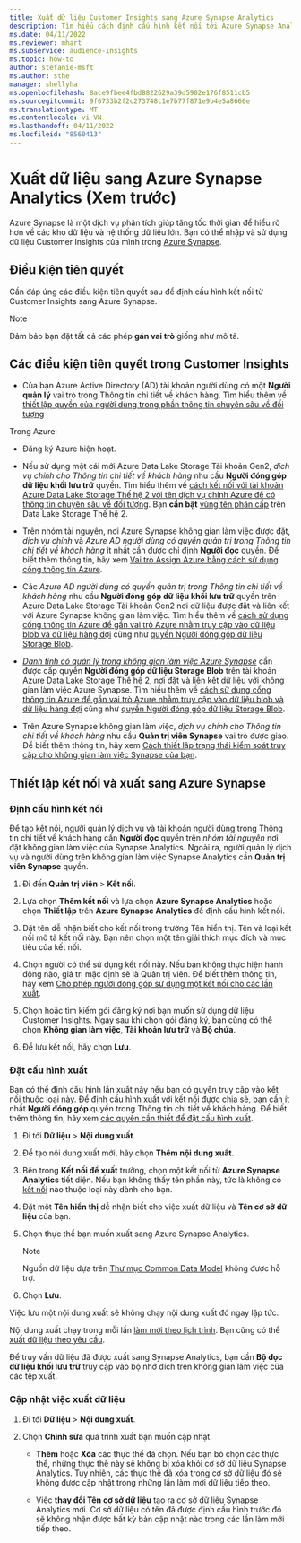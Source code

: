 ```yaml
---
title: Xuất dữ liệu Customer Insights sang Azure Synapse Analytics
description: Tìm hiểu cách định cấu hình kết nối tới Azure Synapse Analytics.
ms.date: 04/11/2022
ms.reviewer: mhart
ms.subservice: audience-insights
ms.topic: how-to
author: stefanie-msft
ms.author: sthe
manager: shellyha
ms.openlocfilehash: 8ace9fbee4fbd8822629a39d5902e176f8511cb5
ms.sourcegitcommit: 9f6733b2f2c273748c1e7b77f871e9b4e5a8666e
ms.translationtype: MT
ms.contentlocale: vi-VN
ms.lasthandoff: 04/11/2022
ms.locfileid: "8560413"
---
```

# <a name="export-data-to-azure-synapse-analytics-preview"></a>Xuất dữ liệu sang Azure Synapse Analytics (Xem trước)

Azure Synapse là một dịch vụ phân tích giúp tăng tốc thời gian để hiểu rõ hơn về các kho dữ liệu và hệ thống dữ liệu lớn. Bạn có thể nhập và sử dụng dữ liệu Customer Insights của mình trong [Azure Synapse](/azure/synapse-analytics/overview-what-is).

## <a name="prerequisites"></a>Điều kiện tiên quyết

Cần đáp ứng các điều kiện tiên quyết sau để định cấu hình kết nối từ Customer Insights sang Azure Synapse.

> [!NOTE]
> Đảm bảo bạn đặt tất cả các phép **gán vai trò** giống như mô tả.  

## <a name="prerequisites-in-customer-insights"></a>Các điều kiện tiên quyết trong Customer Insights

* Của bạn Azure Active Directory (AD) tài khoản người dùng có một **Người quản lý** vai trò trong Thông tin chi tiết về khách hàng. Tìm hiểu thêm về [thiết lập quyền của người dùng trong phần thông tin chuyên sâu về đối tượng](permissions.md#assign-roles-and-permissions)

Trong Azure: 

- Đăng ký Azure hiện hoạt.

- Nếu sử dụng một cái mới Azure Data Lake Storage Tài khoản Gen2, *dịch vụ chính cho Thông tin chi tiết về khách hàng* nhu cầu **Người đóng góp dữ liệu khối lưu trữ** quyền. Tìm hiểu thêm về [cách kết nối với tài khoản Azure Data Lake Storage Thế hệ 2 với tên dịch vụ chính Azure để có thông tin chuyên sâu về đối tượng](connect-service-principal.md). Bạn **cần bật** [vùng tên phân cấp](/azure/storage/blobs/data-lake-storage-namespace) trên Data Lake Storage Thế hệ 2.

- Trên nhóm tài nguyên, nơi Azure Synapse không gian làm việc được đặt, *dịch vụ chính* và *Azure AD người dùng có quyền quản trị trong Thông tin chi tiết về khách hàng* ít nhất cần được chỉ định **Người đọc** quyền. Để biết thêm thông tin, hãy xem [Vai trò Assign Azure bằng cách sử dụng cổng thông tin Azure](/azure/role-based-access-control/role-assignments-portal).

- Các *Azure AD người dùng có quyền quản trị trong Thông tin chi tiết về khách hàng* nhu cầu **Người đóng góp dữ liệu khối lưu trữ** quyền trên Azure Data Lake Storage Tài khoản Gen2 nơi dữ liệu được đặt và liên kết với Azure Synapse không gian làm việc. Tìm hiểu thêm về [cách sử dụng cổng thông tin Azure để gắn vai trò Azure nhằm truy cập vào dữ liệu blob và dữ liệu hàng đợi](/azure/storage/common/storage-auth-aad-rbac-portal) cũng như [quyền Người đóng góp dữ liệu Storage Blob](/azure/role-based-access-control/built-in-roles#storage-blob-data-contributor).

- *[Danh tính có quản lý trong không gian làm việc Azure Synapse](/azure/synapse-analytics/security/synapse-workspace-managed-identity)* cần được cấp quyền **Người đóng góp dữ liệu Storage Blob** trên tài khoản Azure Data Lake Storage Thế hệ 2, nơi đặt và liên kết dữ liệu với không gian làm việc Azure Synapse. Tìm hiểu thêm về [cách sử dụng cổng thông tin Azure để gắn vai trò Azure nhằm truy cập vào dữ liệu blob và dữ liệu hàng đợi](/azure/storage/common/storage-auth-aad-rbac-portal) cũng như [quyền Người đóng góp dữ liệu Storage Blob](/azure/role-based-access-control/built-in-roles#storage-blob-data-contributor).

- Trên Azure Synapse không gian làm việc, *dịch vụ chính cho Thông tin chi tiết về khách hàng* nhu cầu **Quản trị viên Synapse** vai trò được giao. Để biết thêm thông tin, hãy xem [Cách thiết lập trạng thái kiểm soát truy cập cho không gian làm việc Synapse của bạn](/azure/synapse-analytics/security/how-to-set-up-access-control).

## <a name="set-up-the-connection-and-export-to-azure-synapse"></a>Thiết lập kết nối và xuất sang Azure Synapse

### <a name="configure-a-connection"></a>Định cấu hình kết nối

Để tạo kết nối, người quản lý dịch vụ và tài khoản người dùng trong Thông tin chi tiết về khách hàng cần **Người đọc** quyền trên *nhóm tài nguyên* nơi đặt không gian làm việc của Synapse Analytics. Ngoài ra, người quản lý dịch vụ và người dùng trên không gian làm việc Synapse Analytics cần **Quản trị viên Synapse** quyền. 

1. Đi đến **Quản trị viên** > **Kết nối**.

1. Lựa chọn **Thêm kết nối** và lựa chọn **Azure Synapse Analytics** hoặc chọn **Thiết lập** trên **Azure Synapse Analytics** để định cấu hình kết nối.

1. Đặt tên dễ nhận biết cho kết nối trong trường Tên hiển thị. Tên và loại kết nối mô tả kết nối này. Bạn nên chọn một tên giải thích mục đích và mục tiêu của kết nối.

1. Chọn người có thể sử dụng kết nối này. Nếu bạn không thực hiện hành động nào, giá trị mặc định sẽ là Quản trị viên. Để biết thêm thông tin, hãy xem [Cho phép người đóng góp sử dụng một kết nối cho các lần xuất](connections.md#allow-contributors-to-use-a-connection-for-exports).

1. Chọn hoặc tìm kiếm gói đăng ký nơi bạn muốn sử dụng dữ liệu Customer Insights. Ngay sau khi chọn gói đăng ký, bạn cũng có thể chọn **Không gian làm việc**, **Tài khoản lưu trữ** và **Bộ chứa**.

1. Để lưu kết nối, hãy chọn **Lưu**.

### <a name="configure-an-export"></a>Đặt cấu hình xuất

Bạn có thể định cấu hình lần xuất này nếu bạn có quyền truy cập vào kết nối thuộc loại này. Để định cấu hình xuất với kết nối được chia sẻ, bạn cần ít nhất **Người đóng góp** quyền trong Thông tin chi tiết về khách hàng. Để biết thêm thông tin, hãy xem [các quyền cần thiết để đặt cấu hình xuất](export-destinations.md#set-up-a-new-export).

1. Đi tới **Dữ liệu** > **Nội dung xuất**.

1. Để tạo nội dung xuất mới, hãy chọn **Thêm nội dung xuất**.

1. Bên trong **Kết nối để xuất** trường, chọn một kết nối từ **Azure Synapse Analytics** tiết diện. Nếu bạn không thấy tên phần này, tức là không có [kết nối](connections.md) nào thuộc loại này dành cho bạn.

1. Đặt một **Tên hiển thị** dễ nhận biết cho việc xuất dữ liệu và **Tên cơ sở dữ liệu** của bạn.

1. Chọn thực thể bạn muốn xuất sang Azure Synapse Analytics.
   > [!NOTE]
   > Nguồn dữ liệu dựa trên [Thư mục Common Data Model](connect-common-data-model.md) không được hỗ trợ.

2. Chọn **Lưu**.

Việc lưu một nội dung xuất sẽ không chạy nội dung xuất đó ngay lập tức.

Nội dung xuất chạy trong mỗi lần [làm mới theo lịch trình](system.md#schedule-tab). Bạn cũng có thể [xuất dữ liệu theo yêu cầu](export-destinations.md#run-exports-on-demand).

Để truy vấn dữ liệu đã được xuất sang Synapse Analytics, bạn cần **Bộ đọc dữ liệu khối lưu trữ** truy cập vào bộ nhớ đích trên không gian làm việc của các tệp xuất. 

### <a name="update-an-export"></a>Cập nhật việc xuất dữ liệu

1. Đi tới **Dữ liệu** > **Nội dung xuất**.

1. Chọn **Chỉnh sửa** quá trình xuất bạn muốn cập nhật.

   - **Thêm** hoặc **Xóa** các thực thể đã chọn. Nếu bạn bỏ chọn các thực thể, những thực thể này sẽ không bị xóa khỏi cơ sở dữ liệu Synapse Analytics. Tuy nhiên, các thực thể đã xóa trong cơ sở dữ liệu đó sẽ không được cập nhật trong những lần làm mới dữ liệu tiếp theo.

   - Việc **thay đổi Tên cơ sở dữ liệu** tạo ra cơ sở dữ liệu Synapse Analytics mới. Cơ sở dữ liệu có tên đã được định cấu hình trước đó sẽ không nhận được bất kỳ bản cập nhật nào trong các lần làm mới tiếp theo.
